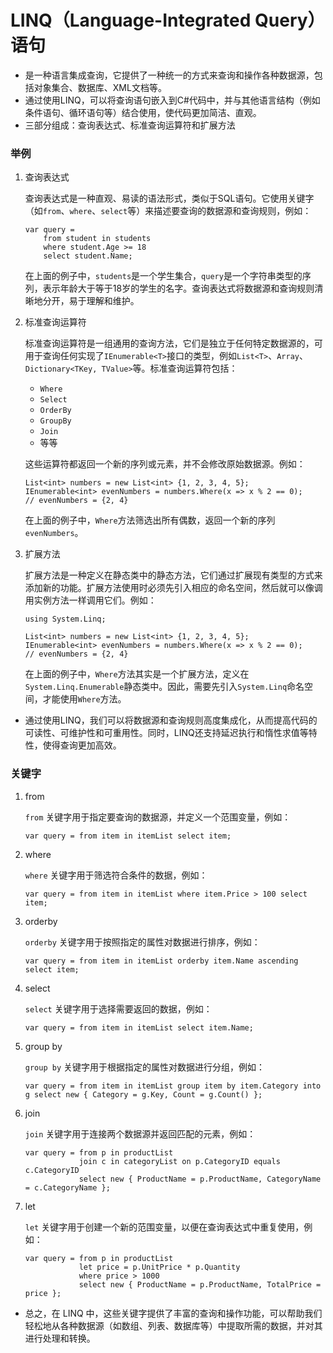 ﻿# LINQ（Language-Integrated Query）语句
- 是一种语言集成查询，它提供了一种统一的方式来查询和操作各种数据源，包括对象集合、数据库、XML文档等。
- 通过使用LINQ，可以将查询语句嵌入到C#代码中，并与其他语言结构（例如条件语句、循环语句等）结合使用，使代码更加简洁、直观。
- 三部分组成：查询表达式、标准查询运算符和扩展方法
### 举例
1. 查询表达式

   查询表达式是一种直观、易读的语法形式，类似于SQL语句。它使用关键字（如`from`、`where`、`select`等）来描述要查询的数据源和查询规则，例如：

   ```
   var query =
       from student in students
       where student.Age >= 18
       select student.Name;
   ```

   在上面的例子中，`students`是一个学生集合，`query`是一个字符串类型的序列，表示年龄大于等于18岁的学生的名字。查询表达式将数据源和查询规则清晰地分开，易于理解和维护。

2. 标准查询运算符

   标准查询运算符是一组通用的查询方法，它们是独立于任何特定数据源的，可用于查询任何实现了`IEnumerable<T>`接口的类型，例如`List<T>`、`Array`、`Dictionary<TKey, TValue>`等。标准查询运算符包括：

    - `Where`
    - `Select`
    - `OrderBy`
    - `GroupBy`
    - `Join`
    - 等等

   这些运算符都返回一个新的序列或元素，并不会修改原始数据源。例如：

   ```
   List<int> numbers = new List<int> {1, 2, 3, 4, 5};
   IEnumerable<int> evenNumbers = numbers.Where(x => x % 2 == 0);
   // evenNumbers = {2, 4}
   ```

   在上面的例子中，`Where`方法筛选出所有偶数，返回一个新的序列`evenNumbers`。

3. 扩展方法

   扩展方法是一种定义在静态类中的静态方法，它们通过扩展现有类型的方式来添加新的功能。扩展方法使用时必须先引入相应的命名空间，然后就可以像调用实例方法一样调用它们。例如：

   ```
   using System.Linq;

   List<int> numbers = new List<int> {1, 2, 3, 4, 5};
   IEnumerable<int> evenNumbers = numbers.Where(x => x % 2 == 0);
   // evenNumbers = {2, 4}
   ```

   在上面的例子中，`Where`方法其实是一个扩展方法，定义在`System.Linq.Enumerable`静态类中。因此，需要先引入`System.Linq`命名空间，才能使用`Where`方法。
- 通过使用LINQ，我们可以将数据源和查询规则高度集成化，从而提高代码的可读性、可维护性和可重用性。同时，LINQ还支持延迟执行和惰性求值等特性，使得查询更加高效。

### 关键字
1. from

   `from` 关键字用于指定要查询的数据源，并定义一个范围变量，例如：

   ```
   var query = from item in itemList select item;
   ```

2. where

   `where` 关键字用于筛选符合条件的数据，例如：

   ```
   var query = from item in itemList where item.Price > 100 select item;
   ```

3. orderby

   `orderby` 关键字用于按照指定的属性对数据进行排序，例如：

   ```
   var query = from item in itemList orderby item.Name ascending select item;
   ```

4. select

   `select` 关键字用于选择需要返回的数据，例如：

   ```
   var query = from item in itemList select item.Name;
   ```

5. group by

   `group by` 关键字用于根据指定的属性对数据进行分组，例如：

   ```
   var query = from item in itemList group item by item.Category into g select new { Category = g.Key, Count = g.Count() };
   ```

6. join

   `join` 关键字用于连接两个数据源并返回匹配的元素，例如：

   ```
   var query = from p in productList
               join c in categoryList on p.CategoryID equals c.CategoryID
               select new { ProductName = p.ProductName, CategoryName = c.CategoryName };
   ```

7. let

   `let` 关键字用于创建一个新的范围变量，以便在查询表达式中重复使用，例如：

   ```
   var query = from p in productList
               let price = p.UnitPrice * p.Quantity
               where price > 1000
               select new { ProductName = p.ProductName, TotalPrice = price };
   ```
- 总之，在 LINQ 中，这些关键字提供了丰富的查询和操作功能，可以帮助我们轻松地从各种数据源（如数组、列表、数据库等）中提取所需的数据，并对其进行处理和转换。